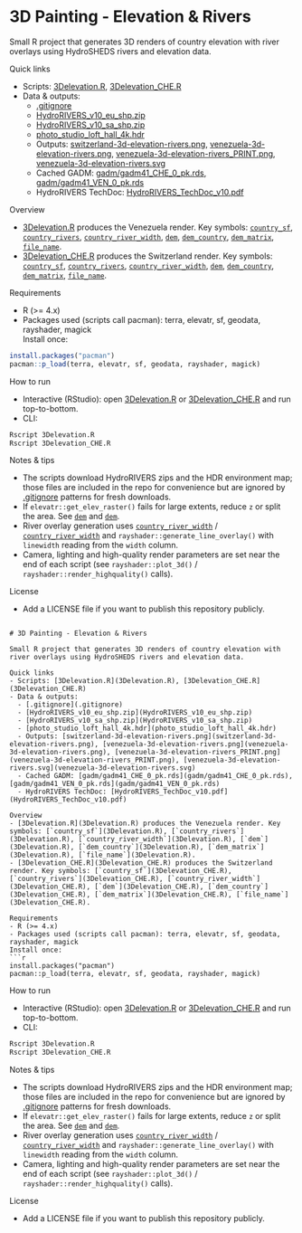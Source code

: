 # 3D Painting - Elevation & Rivers

Small R project that generates 3D renders of country elevation with river overlays using HydroSHEDS rivers and elevation data.

Quick links
- Scripts: [3Delevation.R](3Delevation.R), [3Delevation_CHE.R](3Delevation_CHE.R)  
- Data & outputs:
  - [.gitignore](.gitignore)
  - [HydroRIVERS_v10_eu_shp.zip](HydroRIVERS_v10_eu_shp.zip)
  - [HydroRIVERS_v10_sa_shp.zip](HydroRIVERS_v10_sa_shp.zip)
  - [photo_studio_loft_hall_4k.hdr](photo_studio_loft_hall_4k.hdr)
  - Outputs: [switzerland-3d-elevation-rivers.png](switzerland-3d-elevation-rivers.png), [venezuela-3d-elevation-rivers.png](venezuela-3d-elevation-rivers.png), [venezuela-3d-elevation-rivers_PRINT.png](venezuela-3d-elevation-rivers_PRINT.png), [venezuela-3d-elevation-rivers.svg](venezuela-3d-elevation-rivers.svg)
  - Cached GADM: [gadm/gadm41_CHE_0_pk.rds](gadm/gadm41_CHE_0_pk.rds), [gadm/gadm41_VEN_0_pk.rds](gadm/gadm41_VEN_0_pk.rds)
  - HydroRIVERS TechDoc: [HydroRIVERS_TechDoc_v10.pdf](HydroRIVERS_TechDoc_v10.pdf)

Overview
- [3Delevation.R](3Delevation.R) produces the Venezuela render. Key symbols: [`country_sf`](3Delevation.R), [`country_rivers`](3Delevation.R), [`country_river_width`](3Delevation.R), [`dem`](3Delevation.R), [`dem_country`](3Delevation.R), [`dem_matrix`](3Delevation.R), [`file_name`](3Delevation.R).
- [3Delevation_CHE.R](3Delevation_CHE.R) produces the Switzerland render. Key symbols: [`country_sf`](3Delevation_CHE.R), [`country_rivers`](3Delevation_CHE.R), [`country_river_width`](3Delevation_CHE.R), [`dem`](3Delevation_CHE.R), [`dem_country`](3Delevation_CHE.R), [`dem_matrix`](3Delevation_CHE.R), [`file_name`](3Delevation_CHE.R).

Requirements
- R (>= 4.x)
- Packages used (scripts call pacman): terra, elevatr, sf, geodata, rayshader, magick  
Install once:
```r
install.packages("pacman")
pacman::p_load(terra, elevatr, sf, geodata, rayshader, magick)
```

How to run
- Interactive (RStudio): open [3Delevation.R](3Delevation.R) or [3Delevation_CHE.R](3Delevation_CHE.R) and run top-to-bottom.
- CLI:
```sh
Rscript 3Delevation.R
Rscript 3Delevation_CHE.R
```

Notes & tips
- The scripts download HydroRIVERS zips and the HDR environment map; those files are included in the repo for convenience but are ignored by [.gitignore](.gitignore) patterns for fresh downloads.
- If `elevatr::get_elev_raster()` fails for large extents, reduce `z` or split the area. See [`dem`](3Delevation.R) and [`dem`](3Delevation_CHE.R).
- River overlay generation uses [`country_river_width`](3Delevation.R) / [`country_river_width`](3Delevation_CHE.R) and `rayshader::generate_line_overlay()` with `linewidth` reading from the `width` column.
- Camera, lighting and high-quality render parameters are set near the end of each script (see `rayshader::plot_3d()` / `rayshader::render_highquality()` calls).

License
- Add a LICENSE file if you want to publish this repository publicly.

```// filepath: README.md

# 3D Painting - Elevation & Rivers

Small R project that generates 3D renders of country elevation with river overlays using HydroSHEDS rivers and elevation data.

Quick links
- Scripts: [3Delevation.R](3Delevation.R), [3Delevation_CHE.R](3Delevation_CHE.R)  
- Data & outputs:
  - [.gitignore](.gitignore)
  - [HydroRIVERS_v10_eu_shp.zip](HydroRIVERS_v10_eu_shp.zip)
  - [HydroRIVERS_v10_sa_shp.zip](HydroRIVERS_v10_sa_shp.zip)
  - [photo_studio_loft_hall_4k.hdr](photo_studio_loft_hall_4k.hdr)
  - Outputs: [switzerland-3d-elevation-rivers.png](switzerland-3d-elevation-rivers.png), [venezuela-3d-elevation-rivers.png](venezuela-3d-elevation-rivers.png), [venezuela-3d-elevation-rivers_PRINT.png](venezuela-3d-elevation-rivers_PRINT.png), [venezuela-3d-elevation-rivers.svg](venezuela-3d-elevation-rivers.svg)
  - Cached GADM: [gadm/gadm41_CHE_0_pk.rds](gadm/gadm41_CHE_0_pk.rds), [gadm/gadm41_VEN_0_pk.rds](gadm/gadm41_VEN_0_pk.rds)
  - HydroRIVERS TechDoc: [HydroRIVERS_TechDoc_v10.pdf](HydroRIVERS_TechDoc_v10.pdf)

Overview
- [3Delevation.R](3Delevation.R) produces the Venezuela render. Key symbols: [`country_sf`](3Delevation.R), [`country_rivers`](3Delevation.R), [`country_river_width`](3Delevation.R), [`dem`](3Delevation.R), [`dem_country`](3Delevation.R), [`dem_matrix`](3Delevation.R), [`file_name`](3Delevation.R).
- [3Delevation_CHE.R](3Delevation_CHE.R) produces the Switzerland render. Key symbols: [`country_sf`](3Delevation_CHE.R), [`country_rivers`](3Delevation_CHE.R), [`country_river_width`](3Delevation_CHE.R), [`dem`](3Delevation_CHE.R), [`dem_country`](3Delevation_CHE.R), [`dem_matrix`](3Delevation_CHE.R), [`file_name`](3Delevation_CHE.R).

Requirements
- R (>= 4.x)
- Packages used (scripts call pacman): terra, elevatr, sf, geodata, rayshader, magick  
Install once:
```r
install.packages("pacman")
pacman::p_load(terra, elevatr, sf, geodata, rayshader, magick)
```

How to run
- Interactive (RStudio): open [3Delevation.R](3Delevation.R) or [3Delevation_CHE.R](3Delevation_CHE.R) and run top-to-bottom.
- CLI:
```sh
Rscript 3Delevation.R
Rscript 3Delevation_CHE.R
```

Notes & tips
- The scripts download HydroRIVERS zips and the HDR environment map; those files are included in the repo for convenience but are ignored by [.gitignore](.gitignore) patterns for fresh downloads.
- If `elevatr::get_elev_raster()` fails for large extents, reduce `z` or split the area. See [`dem`](3Delevation.R) and [`dem`](3Delevation_CHE.R).
- River overlay generation uses [`country_river_width`](3Delevation.R) / [`country_river_width`](3Delevation_CHE.R) and `rayshader::generate_line_overlay()` with `linewidth` reading from the `width` column.
- Camera, lighting and high-quality render parameters are set near the end of each script (see `rayshader::plot_3d()` / `rayshader::render_highquality()` calls).

License
- Add a LICENSE file if you want to publish this repository publicly.
